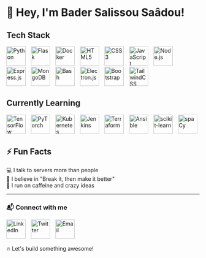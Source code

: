 # 👋 Hey, I'm Bader Salissou Saâdou!  

## Tech Stack  
<p>
  <img src="https://cdn.jsdelivr.net/gh/devicons/devicon/icons/python/python-original.svg" alt="Python" width="50" height="50" style="margin-right: 10px"/>
  <img src="https://cdn.jsdelivr.net/gh/devicons/devicon/icons/flask/flask-original.svg" alt="Flask" width="50" height="50" style="margin-right: 10px"/>
  <img src="https://cdn.jsdelivr.net/gh/devicons/devicon/icons/docker/docker-original.svg" alt="Docker" width="50" height="50" style="margin-right: 10px"/>
  <img src="https://cdn.jsdelivr.net/gh/devicons/devicon/icons/html5/html5-original.svg" alt="HTML5" width="50" height="50" style="margin-right: 10px"/>
  <img src="https://cdn.jsdelivr.net/gh/devicons/devicon/icons/css3/css3-original.svg" alt="CSS3" width="50" height="50" style="margin-right: 10px"/>
  <img src="https://cdn.jsdelivr.net/gh/devicons/devicon/icons/javascript/javascript-original.svg" alt="JavaScript" width="50" height="50" style="margin-right: 10px"/>
  <img src="https://cdn.jsdelivr.net/gh/devicons/devicon/icons/nodejs/nodejs-original.svg" alt="Node.js" width="50" height="50" style="margin-right: 10px"/>
  <img src="https://cdn.jsdelivr.net/gh/devicons/devicon/icons/express/express-original.svg" alt="Express.js" width="50" height="50" style="margin-right: 10px"/>
  <img src="https://cdn.jsdelivr.net/gh/devicons/devicon/icons/mongodb/mongodb-original.svg" alt="MongoDB" width="50" height="50" style="margin-right: 10px"/>
  <img src="https://cdn.jsdelivr.net/gh/devicons/devicon/icons/bash/bash-original.svg" alt="Bash" width="50" height="50" style="margin-right: 10px"/>
  <img src="https://cdn.jsdelivr.net/gh/devicons/devicon/icons/electron/electron-original.svg" alt="Electron.js" width="50" height="50" style="margin-right: 10px"/>
  <img src="https://cdn.jsdelivr.net/gh/devicons/devicon/icons/bootstrap/bootstrap-original.svg" alt="Bootstrap" width="50" height="50" style="margin-right: 10px"/>
  <img src="https://cdn.jsdelivr.net/gh/devicons/devicon/icons/tailwindcss/tailwindcss-original.svg" alt="TailwindCSS" width="50" height="50"/>
</p>  

## Currently Learning  
<p>
  <img src="https://cdn.jsdelivr.net/gh/devicons/devicon/icons/tensorflow/tensorflow-original.svg" alt="TensorFlow" width="50" height="50" style="margin-right: 10px"/>
  <img src="https://cdn.jsdelivr.net/gh/devicons/devicon/icons/pytorch/pytorch-original.svg" alt="PyTorch" width="50" height="50" style="margin-right: 10px"/>
  <img src="https://cdn.jsdelivr.net/gh/devicons/devicon/icons/kubernetes/kubernetes-plain.svg" alt="Kubernetes" width="50" height="50" style="margin-right: 10px"/>
  <img src="https://cdn.jsdelivr.net/gh/devicons/devicon/icons/jenkins/jenkins-original.svg" alt="Jenkins" width="50" height="50" style="margin-right: 10px"/>
  <img src="https://cdn.jsdelivr.net/gh/devicons/devicon/icons/terraform/terraform-original.svg" alt="Terraform" width="50" height="50" style="margin-right: 10px"/>
  <img src="https://cdn.jsdelivr.net/gh/devicons/devicon/icons/ansible/ansible-original.svg" alt="Ansible" width="50" height="50" style="margin-right: 10px"/>
  <img src="https://cdn.jsdelivr.net/gh/devicons/devicon/icons/scikit-learn/scikit-learn-original.svg" alt="scikit-learn" width="50" height="50" style="margin-right: 10px"/>
  <img src="https://cdn.jsdelivr.net/gh/devicons/devicon/icons/spacy/spacy-original.svg" alt="spaCy" width="50" height="50"/>
</p>  

## ⚡ Fun Facts  
💻 I talk to servers more than people  
🎯 I believe in "Break it, then make it better"  
🥤 I run on caffeine and crazy ideas  

---

### 📬 Connect with me  
<p>
  <a href="https://www.linkedin.com/in/YOUR_LINKEDIN"><img src="https://cdn.jsdelivr.net/gh/devicons/devicon/icons/linkedin/linkedin-original.svg" alt="LinkedIn" width="50" height="50" style="margin-right: 10px"/></a>
  <a href="https://twitter.com/YOUR_TWITTER"><img src="https://cdn.jsdelivr.net/gh/devicons/devicon/icons/twitter/twitter-original.svg" alt="Twitter" width="50" height="50" style="margin-right: 10px"/></a>
  <a href="mailto:YOUR_EMAIL"><img src="https://cdn.jsdelivr.net/gh/devicons/devicon/icons/google/google-original.svg" alt="Email" width="50" height="50"/></a>
</p>  

🔥 Let's build something awesome!  
